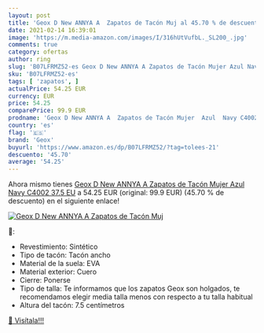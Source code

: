 ```yaml
---
layout: post
title: 'Geox D New ANNYA A  Zapatos de Tacón Muj al 45.70 % de descuento'
date: 2021-02-14 16:39:01
image: 'https://m.media-amazon.com/images/I/316hUtVufbL._SL200_.jpg'
comments: true
category: ofertas
author: ring
slug: 'B07LFRMZ52-es Geox D New ANNYA A Zapatos de Tacón Mujer Azul Navy C4002...'
sku: 'B07LFRMZ52-es'
tags: [ 'zapatos', ]
actualPrice: 54.25 EUR
currency: EUR
price: 54.25
comparePrice: 99.9 EUR
prodname: 'Geox D New ANNYA A  Zapatos de Tacón Mujer  Azul  Navy C4002   37.5 EU'
country: 'es'
flag: '🇪🇸'
brand: 'Geox'
buyurl: 'https://www.amazon.es/dp/B07LFRMZ52/?tag=tolees-21'
descuento: '45.70'
average: '54.25'
---
```


Ahora mismo tienes [Geox D New ANNYA A  Zapatos de Tacón Mujer  Azul  Navy C4002   37.5 EU](https://www.amazon.es/dp/B07LFRMZ52/?tag=tolees-21) a 54.25 EUR (original: 99.9 EUR) (45.70 %  de descuento) en el siguiente enlace!

[![Geox D New ANNYA A  Zapatos de Tacón Muj](https://m.media-amazon.com/images/I/316hUtVufbL._SL200_.jpg)](https://www.amazon.es/dp/B07LFRMZ52/?tag=tolees-21)

🔎:

- Revestimiento: Sintético
- Tipo de tacón: Tacón ancho
- Material de la suela: EVA
- Material exterior: Cuero
- Cierre: Ponerse
- Tipo de talla: Te informamos que los zapatos Geox son holgados, te recomendamos elegir media talla menos con respecto a tu talla habitual
- Altura del tacón: 7.5 centímetros

[🛒 Visítala!!!](https://www.amazon.es/dp/B07LFRMZ52/?tag=tolees-21)
